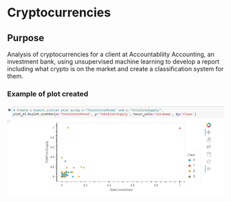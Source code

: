 # Cryptocurrencies

## Purpose
Analysis of cryptocurrencies for a client at Accountabliity Accounting, an investment bank, using unsupervised machine learning to develop a report including what crypto is on the market and create a classification system for them.

### Example of plot created
![This is an image](https://github.com/fisher-n/Cryptocurrencies/blob/main/Resources/Final_plot.png)
